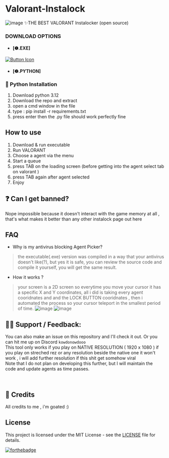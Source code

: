# Valorant-Instalock
![image](https://github.com/KOWDOO/Valorant-Instalock/assets/150936272/19d84b04-b983-4c52-b5f4-c33f9ad2f31b)
   ✨THE BEST VALORANT Instalocker (open source) 

### DOWNLOAD OPTIONS 
- #### [❶.EXE]
[Link]: https://github.com/KOWDOO/Valorant-Instalock/releases/tag/Valorant
[Button Icon]: https://img.shields.io/badge/Releases-EF2D5E?style=for-the-badge&logoColor=white&logo=DocuSign
[![Button Icon]][Link]
- ####  [❷.PYTHON]

### 📩 Python Installation
1. Download python 3.12
2. Download the repo and extract 
3. open a cmd window in the file
4. type : pip install -r requirements.txt
5. press enter then the .py file should work perfectly fine

## How to use
1. Download & run executable
2. Run VALORANT
3. Choose a agent via the menu
4. Start a queue
7. press TAB on the loading screen (before getting into the agent select tab on valorant )
8. press TAB again after agent selected 
9. Enjoy


## ❓ Can I get banned?

Nope impossible because it doesn't interact with the game memory at all , that's what makes it better than any other instalock page out here 

## FAQ
- Why is my antivirus blocking Agent Picker?
> the executable(.exe) version was compiled in a way that your antivirus doesn't like(?), but yes it is safe, you can review the source code and compile it yourself, you will get the same result.

- How it works ?
> your screen is a 2D screen so everytime you move your cursor it has a specific X and Y coordinates, all i did is taking every agent cooridnates and and the LOCK BUTTON cooridnates , then i automated the process so your cursor teleport in the smallest period of time.
![image](https://github.com/KOWDOO/Valorant-Instalock/assets/150936272/eb5d0823-6821-4280-b6ba-17383f37d8f1)
![image](https://github.com/KOWDOO/Valorant-Instalock/assets/150936272/3dfed008-40b2-4950-bc97-7febf855a1a4)

## 🤷‍♀️ Support / Feedback:

You can also make an issue on this repository and I'll check it out. Or you can hit me up on Discord `kowdonowdooo` <br>
This tool only works if you play on NATIVE RESOLUTION ( 1920 x 1080 ) if you play on streched rez or any resolution beside the native one it won't work , i will add further resolution if this shit get somehow viral 
<br>
Note that I do not plan on developing this further, but I will maintain the code and update agents as time passes.

<br>

## 📰 Credits
All credits to me , i'm goated :)

## License
This project is licensed under the MIT License - see the [LICENSE](LICENSE) file for details.

[![forthebadge](https://forthebadge.com/images/badges/built-with-love.svg)](https://forthebadge.com)

